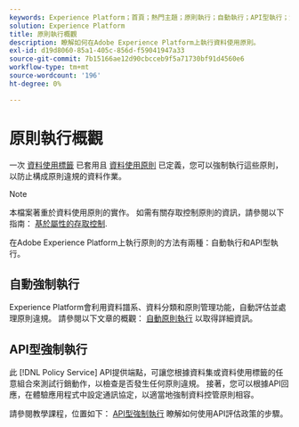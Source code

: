 ```yaml
---
keywords: Experience Platform；首頁；熱門主題；原則執行；自動執行；API型執行；資料控管
solution: Experience Platform
title: 原則執行概觀
description: 瞭解如何在Adobe Experience Platform上執行資料使用原則。
exl-id: d19d8060-85a1-405c-856d-f59041947a33
source-git-commit: 7b15166ae12d90cbcceb9f5a71730bf91d4560e6
workflow-type: tm+mt
source-wordcount: '196'
ht-degree: 0%

---
```


# 原則執行概觀

一次 [資料使用標籤](../labels/overview.md) 已套用且 [資料使用原則](../policies/overview.md) 已定義，您可以強制執行這些原則，以防止構成原則違規的資料作業。

>[!NOTE]
>
>本檔案著重於資料使用原則的實作。 如需有關存取控制原則的資訊，請參閱以下指南： [基於屬性的存取控制](../../access-control/abac/overview.md).

在Adobe Experience Platform上執行原則的方法有兩種：自動執行和API型執行。

## 自動強制執行

Experience Platform會利用資料譜系、資料分類和原則管理功能，自動評估並處理原則違規。 請參閱以下文章的概觀： [自動原則執行](./auto-enforcement.md) 以取得詳細資訊。

## API型強制執行

此 [!DNL Policy Service] API提供端點，可讓您根據資料集或資料使用標籤的任意組合來測試行銷動作，以檢查是否發生任何原則違規。 接著，您可以根據API回應，在體驗應用程式中設定通訊協定，以適當地強制資料控管原則相容。

請參閱教學課程，位置如下： [API型強制執行](./api-enforcement.md) 瞭解如何使用API評估政策的步驟。
